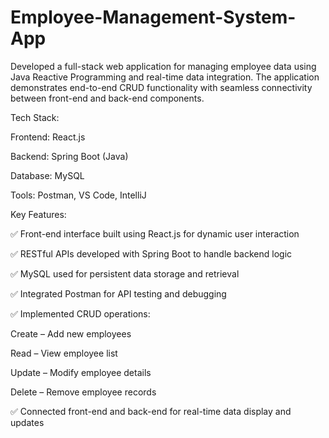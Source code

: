# Employee-Management-System-App
Developed a full-stack web application for managing employee data using Java Reactive Programming and real-time data integration. The application demonstrates end-to-end CRUD functionality with seamless connectivity between front-end and back-end components.

Tech Stack:

Frontend: React.js

Backend: Spring Boot (Java)

Database: MySQL

Tools: Postman, VS Code, IntelliJ

Key Features:

✅ Front-end interface built using React.js for dynamic user interaction

✅ RESTful APIs developed with Spring Boot to handle backend logic

✅ MySQL used for persistent data storage and retrieval

✅ Integrated Postman for API testing and debugging

✅ Implemented CRUD operations:

Create – Add new employees

Read – View employee list

Update – Modify employee details

Delete – Remove employee records

✅ Connected front-end and back-end for real-time data display and updates
